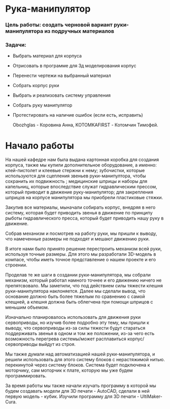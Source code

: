 # Рука-манипулятор


### Цель работы: создать черновой вариант руки-манипулятора из подручных материалов 
### Задачи: 
* Выбрать материал для корпуса 
* Отрисовать в программе для 3д моделирования корпус 
* Перенести чертежи на выбранный материал 
* Собрать корпус руки 
* Выбрать и реализовать систему управления 
* Собрать руку манипулятор 
* Протестировать на наличие ошибок (если есть, исправить)


  Obozhglas - Коровина Анна, KOTOMKAFIRST - Котомчин Тимофей.


# Начало работы
  На нашей кафедре нам была выдана картонная коробка для создания корпуса, также мы купили дополнительное оборудование, а именно: клей-пистолет и клеевые стержни к нему; зубочистки, которые используются для сцепления звеньев руки-манипултора, чтобы сохранить их подвижность ; медицинские шприцы и наборы для капельниц, которые впоследствие служат гидравлическим прессом, который приводит в движение руку-манипулятор; для закрепления шприцов на корпусе манипулятора мы приобрели пластиковые стяжки.

  Закупив все материалы, мыначали собирать корпус, внедряя в него систему, которая будет приводить звенья в движение по принципу рыботы гидравлического пресса, который будет приводить нашу руку в движение.
  
  Собрав механизм и посмотрев на работу руки, мы пришли к выводу, что намеченные размеры не подходят и мешают движению руки. 
  
  В итоге нами было принято решение перестроить механизм всей руки, используя точные размеры. Для этого мы разработали 3D-модель в компасе, чтобы иметь точное представление о нашем проекте и его строении.
  
  Проделав те же шаги в создании руки-манипулятора, мы собрали механизм, который работал намного точнее и его движению ничего не препятсвовало. Мы заметили, что под действием силы тяжести клешня руки-манипулятора наклоняется. Далее мы сделали вывод, что основание должно быть более тяжелым по сравнению с самой клещней, а клешня должна быть облегчена при помощи шприцов с меньшим объемом. 

  Изначально планировалось использовать для движения руки сервоприводы, но изучив более подробно эту тему, мы пришли к выводу, что сервоприводы из-за силы тяжести будут стараться поддерживать звенья в одном и том же положении, из-за чего есть возможность перегрева системы/может расплавиться корпус/сервоприводы выйдут из строя. 

  Мы также думали над автоматизацией нашей руки-манипулятора, и решили использовать для этого систему блоков с нерастяжимой нитью. перекинутой через систему блоков. Система будет подключена к моторчику, сам моторчик к плате, которую мы уже будем программировать. 

  За время работы мы также начали изучать программу в которой мы будем создавать модели для 3D печати - AutoCAD, сделали в ней первую модель - кубик. Изучили программу для 3D печати - UltiMaker-Cura.
